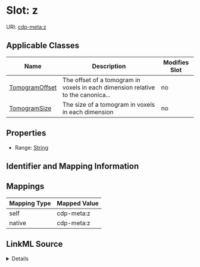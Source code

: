 

# Slot: z

URI: [cdp-meta:z](metadataz)



<!-- no inheritance hierarchy -->





## Applicable Classes

| Name | Description | Modifies Slot |
| --- | --- | --- |
| [TomogramOffset](TomogramOffset.md) | The offset of a tomogram in voxels in each dimension relative to the canonica... |  no  |
| [TomogramSize](TomogramSize.md) | The size of a tomogram in voxels in each dimension |  no  |







## Properties

* Range: [String](String.md)





## Identifier and Mapping Information








## Mappings

| Mapping Type | Mapped Value |
| ---  | ---  |
| self | cdp-meta:z |
| native | cdp-meta:z |




## LinkML Source

<details>
```yaml
name: z
alias: z
domain_of:
- TomogramSize
- TomogramOffset
range: string

```
</details>